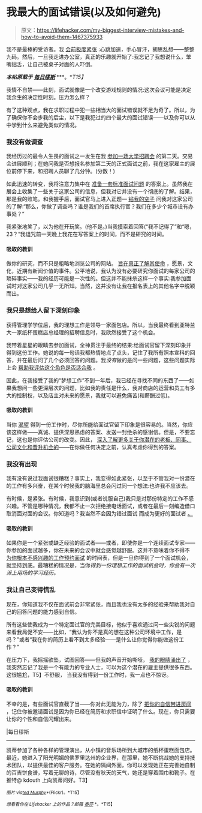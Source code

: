 # 我最大的面试错误(以及如何避免)

> 原文：<https://lifehacker.com/my-biggest-interview-mistakes-and-how-to-avoid-them-1467375933>

我不是最棒的受访者。我 [会前极度紧张](http://www.thedailymuse.com/job-search/5-ways-to-look-confident-in-an-interview-even-when-youre-freaking-out/) :心跳加速，手心冒汗，胡思乱想——整整九码。然后，一旦我走进办公室，真正的乐趣就开始了:我忘记了我想说什么，笨嘴拙舌，让自己被桌子对面的人吓倒。



***本帖原载于*** [***每日缪斯***](http://www.thedailymuse.com/job-search/my-biggest-interview-mistakes-ever-and-how-to-avoid-them/) ***。**T15】*

我情不自禁——此刻，面试就像是一个改变游戏规则的情况:这次会议可能是决定我余生的决定性时刻。压力怎么样？

有了这种观点，我在求职过程中犯一些相当大的面试错误就不足为奇了。所以，为了确保你不会步我的后尘，以下是我犯过的四个最大的面试错误——以及你可以从中学到什么来避免类似的情况。

### **我没有做调查**

我经历过的最令人生畏的面试之一发生在我 [参加一场大学招聘会](http://www.thedailymuse.com/job-search/headed-to-a-career-fair-how-to-stand-out/) 的第二天。交易会进展顺利；在她问我是否想报名参加第二天的正式面试之前，我在这家雇主的展位前停下来，和招聘人员聊了几分钟。(分数！)

如此迅速的转变，我将注意力集中在 [准备一套标准面试问题](http://www.thedailymuse.com/job-search/are-you-over-preparing-for-your-interview/) 的答案上。虽然我在展会上收集了一些关于这家公司的信息，但我对它并没有一个彻底的了解。结果，那是我的败笔。和我握手后，面试官马上进入正题— [钻我的空子](https://lifehacker.com/the-logic-behind-19-common-interview-questions-1376990545) 问我对这家公司的了解:“那么，你做了调查吗？谁是我们的首席执行官？我们在多少个城市设有办事处？”

我紧张地笑了，以为他在开玩笑。(他不是。)当我摸索着回答(“我不记得了”和“嗯，23？”我诅咒前一天晚上我花在写答案上的时间，而不是研究的时间。

#### **吸取的教训**

做你的研究，而不只是粗略地浏览公司的网站。 [旨在真正了解其使命](http://www.thedailymuse.com/job-search/i-spy-how-to-scope-out-a-company-before-the-interview/) ，愿景，文化，近期有新闻价值的事件。公平地说，我认为没有必要研究你面试的每家公司的琐碎事实——我的经历可能是一次性的。但这并不能抹杀这样一个事实:我参加面试时对这家公司几乎一无所知。当然，这并没有让我在报名表上的其他名字中脱颖而出。

### 我只是想给人留下深刻印象

获得管理学学位后，我的理想工作是领导一家面包店。所以，当我最终看到亚特兰大一家纸杯蛋糕店总经理的招聘信息时，我欣然接受了这个机会。

我带着星星的眼睛去参加面试，全神贯注于最终的结果:给面试官留下深刻印象并得到这份工作。她说的每一句话我都热情地点了点头，记住了我所有照本宣科的回答，并在最后问了几个必须回答的问题。我*没有*做的是问一些问题，这些问题实际上会 [帮助我评估这个角色是否适合我](http://www.thedailymuse.com/job-search/4-sneaky-ways-to-determine-company-culture-in-an-interview/) 。

因此，在我接受了我的“梦想工作”不到一年后，我已经在寻找不同的东西了——如果我想问一些更深层次的问题，比如我的责任是什么，我对商店的运营和员工有多大的控制权，以及店主对未来的愿景，我就可以避免痛苦(和薪酬过低)。

#### **吸取的教训**

当你 [渴望](https://lifehacker.com/dont-immediately-take-a-job-if-they-try-to-hire-you-in-1280903279) 得到一份工作时，尽你所能给面试官留下印象是很容易的。当然，你应该这样做——真诚、提供深思熟虑的答案、发送一封绝杀的感谢信。但是，不要忘记，这也是你评估公司的改变。因此， [深入了解更多关于你潜在的老板、同事、公司文化和晋升机会的](http://www.thedailymuse.com/job-search/51-interview-questions-you-should-be-asking/)——在你做任何决定之前，认真考虑你得到的答案。

### **我没有出现**

我有没有说过我面试很糟糕？事实上，我变得如此紧张，以至于不管我对一份潜在的工作有多兴奋，在某个时候我的脑海里总会闪过同一个想法:也许我不应该去。

有时候，是紧张。有时候，我意识到(或者说服自己)我只是对那份特定的工作不感兴趣。不管是哪种情况，我都不止一次拒绝接电话面试，或者在最后一刻编造借口取消面对面的会议。你知道吗？我当然不会因为错过面试 而成为更好的面试者 [。](http://www.thedailymuse.com/job-search/why-you-should-go-to-that-interview-even-if-you-dont-want-to/)

#### **吸取的教训**

如果你是一个紧张或缺乏经验的面试者——或者，即使你是一个连续面试专家——你参加的面试越多，你在未来的会议中就会感觉越舒服。这并不意味着你不得不 [为你根本不感兴趣的工作预约面试](http://www.thedailymuse.com/job-search/4-signs-you-shouldnt-bother-applying-to-a-job/) 的时间表，但是一旦你得到了一个面试机会，就坚持到底。最糟糕的情况是，当你*得到一份理想工作的面试机会时，你会有一次派上用场的学习经历。*

### **我让自己变得慌乱**

现在，你知道我不仅在面试前会非常紧张，而且我也没有太多的经验来帮助我对自己的回答问题的能力感到自信。

所有这些使我成为一个特定面试官的完美目标，他似乎喜欢通过问一些尖锐的问题来看我局促不安——比如，“我认为你不是真的想在这种公司环境中工作，是吗？”或者“我在你的简历上看不到太多经验——是什么让你觉得你能做这份工作？”

在压力下，我摇摇欲坠，试图回答——但我的声音开始嘶哑， [我的眼睛涌出了](http://www.thedailymuse.com/career/crying-in-workplace/) ，我突然忘记了我是一个有能力的专业人士，可以为这个潜在的雇主提供很多东西。这很尴尬，T5】不舒服， 当我没有得到一份工作时，我一点也不惊讶。

#### **吸取的教训**

不幸的是，有些面试官直截了当——你对此无能为力，除了 [把你的自信带进房间](http://www.thedailymuse.com/job-search/how-to-feel-like-you-rocked-the-interview-every-time/) ，记住你被邀请面试是因为你已经在简历和求职信中证明了什么。现在，你只需要让你的个性和自信闪耀出来。

|每日缪斯

* * *

凯蒂参加了各种各样的管理演出，从小镇的音乐场所到大城市的纸杯蛋糕面包店。最近，她进入了阳光明媚的佛罗里达州的企业界，在那里，她不断挑战她的支持技术团队，以提供最佳的客户服务。在她的隔间外面，你可以发现她正在完善她自制的百吉饼食谱，写着无聊的诗，尽管没有秋天的天气，她还是穿着围巾和靴子。在推特@ kdouth 上向凯蒂问好。T3】

<small>*图片 via*</small>[<small>*ted Murphy*</small>](http://www.flickr.com/photos/tedmurphy/5125677289/)<small>*(Flickr)。*T15】</small>

<small>*想看看你在 Lifehacker 上的作品？邮箱*</small> [<small>*泰莎*</small>](https://mail.google.com/mail/?view=cm&fs=1&tf=1&to=tessa@lifehacker.com) <small>*。*T15】</small>